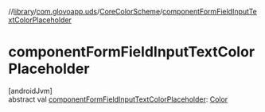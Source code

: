 //[library](../../../index.md)/[com.glovoapp.uds](../index.md)/[CoreColorScheme](index.md)/[componentFormFieldInputTextColorPlaceholder](component-form-field-input-text-color-placeholder.md)

# componentFormFieldInputTextColorPlaceholder

[androidJvm]\
abstract val [componentFormFieldInputTextColorPlaceholder](component-form-field-input-text-color-placeholder.md): [Color](https://developer.android.com/reference/kotlin/androidx/compose/ui/graphics/Color.html)

